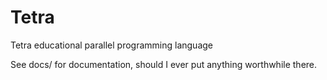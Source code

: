 Tetra
=====

Tetra educational parallel programming language

See docs/ for documentation, should I ever put anything worthwhile there.
